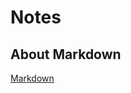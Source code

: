 # Notes

## About Markdown
[Markdown][1]

[1]: [https://github.com/k1n1mod/notes/tree/main/Markdown]
